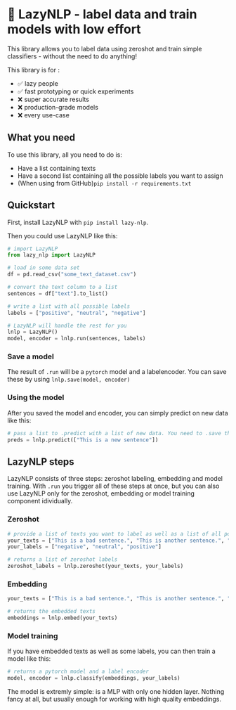 # 🦥 LazyNLP - label data and train models with low effort

This library allows you to label data using zeroshot and train simple classifiers - without the need to do anything! 

This library is for : 
- ✅ lazy people
- ✅ fast prototyping or quick experiments
- ❌ super accurate results 
- ❌ production-grade models
- ❌ every use-case 

## What you need 

To use this library, all you need to do is: 
- Have a list containing texts
- Have a second list containing all the possible labels you want to assign
- (When using from GitHub)`pip install -r requirements.txt`

## Quickstart

First, install LazyNLP with `pip install lazy-nlp`. 

Then you could use LazyNLP like this:

```python
# import LazyNLP
from lazy_nlp import LazyNLP

# load in some data set
df = pd.read_csv("some_text_dataset.csv")

# convert the text column to a list
sentences = df["text"].to_list()

# write a list with all possible labels
labels = ["positive", "neutral", "negative"]

# LazyNLP will handle the rest for you
lnlp = LazyNLP()
model, encoder = lnlp.run(sentences, labels)
```
### Save a model
The result of `.run` will be a `pytorch` model and a labelencoder. You can save these by using `lnlp.save(model, encoder)`

### Using the model
After you saved the model and encoder, you can simply predict on new data like this: 
```python
# pass a list to .predict with a list of new data. You need to .save the model and encoder before!
preds = lnlp.predict(["This is a new sentence"])
```

## LazyNLP steps

LazyNLP consists of three steps: zeroshot labeling, embedding and model training. With `.run` you trigger all of these steps at once, but you can also use LazyNLP only for the zeroshot, embedding or model training component idividually. 

### Zeroshot

```python
# provide a list of texts you want to label as well as a list of all potential labels
your_texts = ["This is a bad sentence.", "This is another sentence.", "More sentences!", "I, too, am a sentence", "This is a good sentence."]
your_labels = ["negative", "neutral", "positive"]

# returns a list of zeroshot labels
zeroshot_labels = lnlp.zeroshot(your_texts, your_labels)
```

### Embedding

```python
your_texts = ["This is a bad sentence.", "This is another sentence.", "More sentences!", "I, too, am a sentence", "This is a good sentence."]

# returns the embedded texts
embeddings = lnlp.embed(your_texts)
```

### Model training

If you have embedded texts as well as some labels, you can then train a model like this:

```python
# returns a pytorch model and a label encoder
model, encoder = lnlp.classify(embeddings, your_labels)
```

The model is extremly simple: is a MLP with only one hidden layer. Nothing fancy at all, but usually enough for working with high quality embeddings.